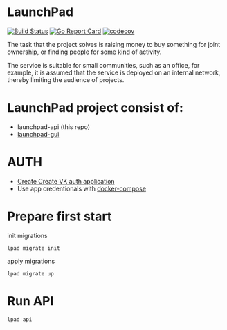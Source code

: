 # LaunchPad

[![Build Status](https://travis-ci.com/FreakyGranny/launchpad-api.svg?branch=master)](https://travis-ci.com/FreakyGranny/launchpad-api) [![Go Report Card](https://goreportcard.com/badge/github.com/FreakyGranny/launchpad-api)](https://goreportcard.com/report/github.com/FreakyGranny/launchpad-api) [![codecov](https://codecov.io/gh/FreakyGranny/launchpad-api/branch/master/graph/badge.svg)](https://codecov.io/gh/FreakyGranny/launchpad-api)

The task that the project solves is raising money to buy something for joint ownership, or finding people for some kind of activity.

The service is suitable for small communities, such as an office, for example, it is assumed that the service is deployed on an internal network, thereby limiting the audience of projects.

LaunchPad project consist of:
=============================

* launchpad-api (this repo)
* [launchpad-gui](https://github.com/FreakyGranny/launchpad-gui)

AUTH
===========================

* [Create Create VK auth application](https://vk.com/editapp?act=create)
* Use app credentionals with [docker-compose](./deployments/docker-compose.yml)

Prepare first start
===================

init migrations
```
lpad migrate init
```

apply migrations
```
lpad migrate up
```

Run API
=======

```
lpad api
```
